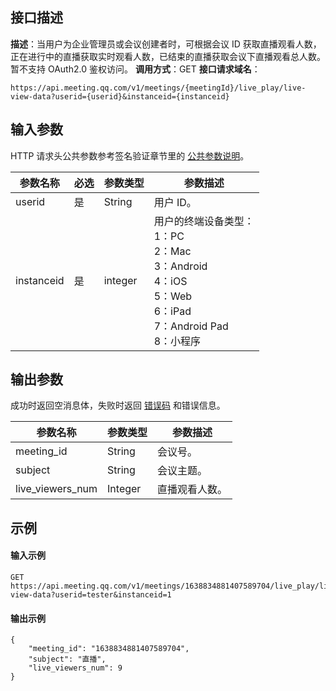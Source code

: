 ## 接口描述
**描述**：当用户为企业管理员或会议创建者时，可根据会议 ID 获取直播观看人数，正在进行中的直播获取实时观看人数，已结束的直播获取会议下直播观看总人数。暂不支持 OAuth2.0 鉴权访问。
**调用方式**：GET
**接口请求域名**：
```plaintext
https://api.meeting.qq.com/v1/meetings/{meetingId}/live_play/live-view-data?userid={userid}&instanceid={instanceid}
```



## 输入参数
HTTP 请求头公共参数参考签名验证章节里的 [公共参数说明](https://cloud.tencent.com/document/product/1095/42413#.E5.85.AC.E5.85.B1.E5.8F.82.E6.95.B0)。


| 参数名称   | 必选 | 参数类型 | 参数描述                                                     |
| ---------- | ---- | -------- | ------------------------------------------------------------ |
| userid     | 是   | String   | 用户 ID。                                                       |
| instanceid | 是   | integer  | 用户的终端设备类型： <br>1：PC <br>2：Mac<br>3：Android <br>4：iOS <br>5：Web <br>6：iPad <br>7：Android Pad <br>8：小程序 |



## 输出参数
成功时返回空消息体，失败时返回 [错误码](https://cloud.tencent.com/document/product/1095/43704) 和错误信息。

| 参数名称         | 参数类型 | 参数描述     |
| ---------------- | -------- | ------------ |
| meeting_id       | String   | 会议号。       |
| subject          | String   | 会议主题。     |
| live_viewers_num | Integer  | 直播观看人数。 |

## 示例
#### 输入示例
```plaintext
GET
https://api.meeting.qq.com/v1/meetings/1638834881407589704/live_play/live-view-data?userid=tester&instanceid=1
```

#### 输出示例
```plaintext
{
	"meeting_id": "1638834881407589704",
	"subject": "直播",
	"live_viewers_num": 9
}
```
